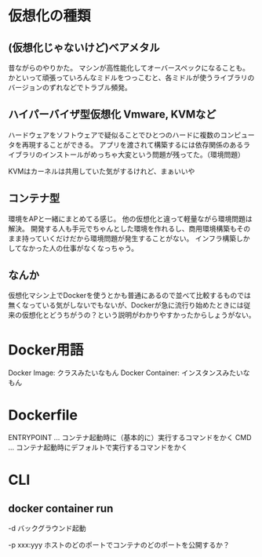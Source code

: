 
# 仮想化の種類

## (仮想化じゃないけど)ベアメタル

昔ながらのやりかた。
マシンが高性能化してオーバースペックになることも。
かといって頑張っていろんなミドルをつっこむと、各ミドルが使うライブラリのバージョンのずれなどでトラブル頻発。

## ハイパーバイザ型仮想化 Vmware, KVMなど

ハードウェアをソフトウェアで疑似ることでひとつのハードに複数のコンピュータを再現することができる。
アプリを渡されて構築するには依存関係のあるライブラリのインストールがめっちゃ大変という問題が残ってた。（環境問題）

KVMはカーネルは共用していた気がするけれど、まぁいいや

## コンテナ型

環境をAPと一緒にまとめてる感じ。
他の仮想化と違って軽量ながら環境問題は解決。
開発する人も手元でちゃんとした環境を作れるし、商用環境構築もそのまま持っていくだけだから環境問題が発生することがない。
インフラ構築しかしてなかった人の仕事がなくなっちゃう。

## なんか

仮想化マシン上でDockerを使うとかも普通にあるので並べて比較するものでは無くなっている気がしないでもないが、Dockerが急に流行り始めたときには従来の仮想化とどうちがうの？という説明がわかりやすかったからしょうがない。

# Docker用語


Docker Image: クラスみたいなもん
Docker Container: インスタンスみたいなもん


# Dockerfile


ENTRYPOINT ... コンテナ起動時に（基本的に）実行するコマンドをかく
CMD ... コンテナ起動時にデフォルトで実行するコマンドをかく


# CLI

## docker container run 

-d バックグラウンド起動

-p xxx:yyy  ホストのどのポートでコンテナのどのポートを公開するか？




